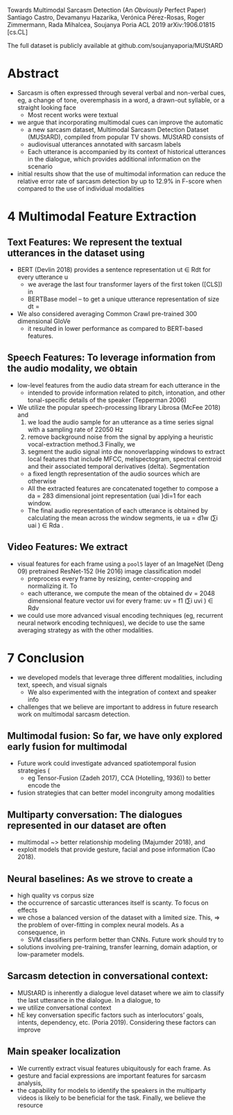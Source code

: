 Towards Multimodal Sarcasm Detection (An _Obviously_ Perfect Paper)
Santiago Castro, Devamanyu Hazarika, Verónica Pérez-Rosas, Roger Zimmermann, Rada Mihalcea, Soujanya Poria
ACL 2019 arXiv:1906.01815 [cs.CL]

The full dataset is publicly available at github.com/soujanyaporia/MUStARD

# Abstract

* Sarcasm is often expressed through several verbal and non-verbal cues, eg,
  a change of tone, overemphasis in a word, a drawn-out syllable, or a straight
  looking face
  * Most recent works were textual
* we argue that incorporating multimodal cues can improve the automatic
  * a new sarcasm dataset, Multimodal Sarcasm Detection Dataset (MUStARD),
    compiled from popular TV shows. MUStARD consists of 
  * audiovisual utterances annotated with sarcasm labels
  * Each utterance is accompanied by its context of historical utterances in
    the dialogue, which provides additional information on the scenario
* initial results show that the use of multimodal information can reduce the
  relative error rate of sarcasm detection by up to 12.9% in F-score when
  compared to the use of individual modalities

# 4 Multimodal Feature Extraction

## Text Features: We represent the textual utterances in the dataset using

* BERT (Devlin 2018) provides a sentence representation ut ∈ Rdt for every
  utterance u
  * we average the last four transformer layers of the first token ([CLS]) in
  * BERTBase model – to get a unique utterance representation of size dt =
* We also considered averaging Common Crawl pre-trained 300 dimensional GloVe
  * it resulted in lower performance as compared to BERT-based features.

## Speech Features: To leverage information from the audio modality, we obtain

* low-level features from the audio data stream for each utterance in the
  * intended to provide information related to pitch, intonation, and other
    tonal-specific details of the speaker (Tepperman 2006)
* We utilize the popular speech-processing library Librosa (McFee 2018) and
  1. we load the audio sample for an utterance as a time series signal with a
     sampling rate of 22050 Hz
  2. remove background noise from the signal by applying a heuristic
     vocal-extraction method.3 Finally, we 
  3. segment the audio signal into dw nonoverlapping windows
    to extract local features that include MFCC, melspectogram, spectral
    centroid and their associated temporal derivatives (delta).  Segmentation
    * a fixed length representation of the audio sources which are otherwise
    * All the extracted features are concatenated together to compose a da =
      283 dimensional joint representation {uai }di=1 for each window.  
  * The final audio representation of each utterance is obtained by calculating
    the mean across the window segments, ie  ua = d1w (∑i uai ) ∈ Rda .

## Video Features: We extract 

* visual features for each frame using a `pool5` layer of an ImageNet (Deng 09)
  pretrained ResNet-152 (He 2016) image classification model
  * preprocess every frame by resizing, center-cropping and normalizing it.  To
  * each utterance, we compute the mean of the obtained dv = 2048 dimensional
    feature vector uvi for every frame: uv = f1 (∑i uvi ) ∈ Rdv 
* we could use more advanced visual encoding techniques (eg, recurrent neural
  network encoding techniques), we decide to use the same averaging strategy as
  with the other modalities.

# 7 Conclusion

* we developed models that leverage three different modalities, including 
  text, speech, and visual signals
  * We also experimented with the integration of context and speaker info
* challenges that we believe are important to address in future research work
  on multimodal sarcasm detection.

## Multimodal fusion: So far, we have only explored early fusion for multimodal

* Future work could investigate advanced spatiotemporal fusion strategies (
  * eg Tensor-Fusion (Zadeh 2017), CCA (Hotelling, 1936)) to better encode the
* fusion strategies that can better model incongruity among modalities

## Multiparty conversation: The dialogues represented in our dataset are often

* multimodal ~> better relationship modeling (Majumder 2018), and 
* exploit models that provide gesture, facial and pose information (Cao 2018).

## Neural baselines: As we strove to create a 

* high quality vs corpus size
* the occurrence of sarcastic utterances itself is scanty. To focus on effects
* we chose a balanced version of the dataset with a limited size. This,
  => the problem of over-fitting in complex neural models. As a consequence, in
  * SVM classifiers perform better than CNNs. Future work should try to
* solutions involving pre-training, transfer learning, domain adaption, or
  low-parameter models.

## Sarcasm detection in conversational context:

* MUStARD is inherently a dialogue level dataset where 
  we aim to classify the last utterance in the dialogue. In a dialogue, to
* we utilize conversational context
* hE key conversation specific factors such as interlocutors’ goals, intents,
  dependency, etc. (Poria 2019). Considering these factors can improve

## Main speaker localization

* We currently extract visual features ubiquitously for each frame.  As 
* gesture and facial expressions are important features for sarcasm analysis,
* the capability for models to identify the speakers in the multiparty videos
  is likely to be beneficial for the task.  Finally, we believe the resource
